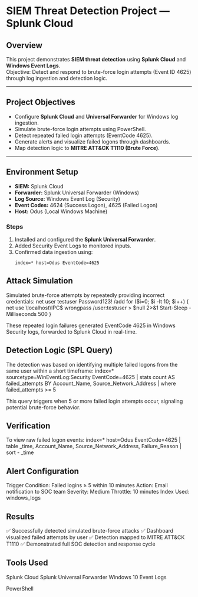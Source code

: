# SIEM Threat Detection Project — Splunk Cloud

## Overview
This project demonstrates **SIEM threat detection** using **Splunk Cloud** and **Windows Event Logs**.  
Objective: Detect and respond to brute-force login attempts (Event ID 4625) through log ingestion and detection logic.

---

## Project Objectives
- Configure **Splunk Cloud** and **Universal Forwarder** for Windows log ingestion.  
- Simulate brute-force login attempts using PowerShell.  
- Detect repeated failed login attempts (EventCode 4625).  
- Generate alerts and visualize failed logons through dashboards.  
- Map detection logic to **MITRE ATT&CK T1110 (Brute Force)**.

---

## Environment Setup
- **SIEM:** Splunk Cloud  
- **Forwarder:** Splunk Universal Forwarder (Windows)  
- **Log Source:** Windows Event Log (Security)  
- **Event Codes:** 4624 (Success Logon), 4625 (Failed Logon)  
- **Host:** Odus (Local Windows Machine)

### Steps
1. Installed and configured the **Splunk Universal Forwarder**.  
2. Added Security Event Logs to monitored inputs.  
3. Confirmed data ingestion using:
   ```spl
   index=* host=Odus EventCode=4625

## Attack Simulation

Simulated brute-force attempts by repeatedly providing incorrect credentials:
net user testuser Password123! /add
for ($i=0; $i -lt 10; $i++) {
  net use \\localhost\IPC$ wrongpass /user:testuser > $null 2>&1
  Start-Sleep -Milliseconds 500
}

These repeated login failures generated EventCode 4625 in Windows Security logs, forwarded to Splunk Cloud in real-time.

## Detection Logic (SPL Query)

The detection was based on identifying multiple failed logons from the same user within a short timeframe:
index=* sourcetype=WinEventLog:Security EventCode=4625
| stats count AS failed_attempts BY Account_Name, Source_Network_Address
| where failed_attempts >= 5

This query triggers when 5 or more failed login attempts occur, signaling potential brute-force behavior.

## Verification

To view raw failed logon events:
index=* host=Odus EventCode=4625
| table _time, Account_Name, Source_Network_Address, Failure_Reason
| sort - _time

## Alert Configuration

Trigger Condition: Failed logins ≥ 5 within 10 minutes
Action: Email notification to SOC team
Severity: Medium
Throttle: 10 minutes
Index Used: windows_logs

## Results

✅ Successfully detected simulated brute-force attacks
✅ Dashboard visualized failed attempts by user
✅ Detection mapped to MITRE ATT&CK T1110
✅ Demonstrated full SOC detection and response cycle


## Tools Used

Splunk Cloud
Splunk Universal Forwarder
Windows 10 Event Logs

PowerShell
